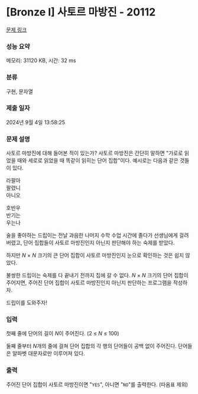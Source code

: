# [Bronze I] 사토르 마방진 - 20112 

[문제 링크](https://www.acmicpc.net/problem/20112) 

### 성능 요약

메모리: 31120 KB, 시간: 32 ms

### 분류

구현, 문자열

### 제출 일자

2024년 9월 4일 13:58:25

### 문제 설명

<p>사토르 마방진에 대해 들어본 적이 있는가? 사토르 마방진은 간단히 말하면 "가로로 읽었을 때와 세로로 읽었을 때 똑같이 읽히는 단어 집합"이다. 예시로는 다음과 같은 것들이 있다.</p>

<pre>라팔아
팔렸니
아니오</pre>

<pre>호반우
반기는
우는나</pre>

<p>술을 좋아하는 드립이는 전날 과음한 나머지 수학 수업 시간에 졸다가 선생님에게 걸려버렸고, 단어 집합들이 사토르 마방진인지 아닌지 판단해야 하는 숙제를 받았다.</p>

<p>하지만 <em>N</em> × <em>N</em> 크기의 큰 단어 집합이 사토르 마방진인지 눈으로 확인하는 것은 쉽지 않았다.</p>

<p>불쌍한 드립이는 숙제를 다 끝내기 전까지 집에 갈 수 없다. <em>N</em> × <em>N</em> 크기의 단어 집합이 주어지면, 주어진 단어 집합이 사토르 마방진인지 아닌지 판단하는 프로그램을 작성하자.</p>

<p>드립이를 도와주자!</p>

### 입력 

 <p>첫째 줄에 단어의 길이 <em>N</em>이 주어진다. (2 ≤ <em>N</em> ≤ 100)</p>

<p>둘째 줄부터 <em>N</em>개의 줄에 걸쳐 단어 집합의 각 행의 단어들이 공백 없이 주어진다. 단어들은 알파벳 대문자로만 이루어져 있다.</p>

### 출력 

 <p>주어진 단어 집합이 사토르 마방진이면 "<code>YES</code>", 아니면 "<code>NO</code>"를 출력한다. (따옴표 제외)</p>


